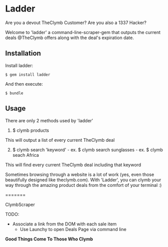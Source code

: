 # Ladder

Are you a devout TheClymb Customer?
Are you also a 1337 Hacker?

Welcome to 'ladder' a command-line-scraper-gem that outputs the current deals @TheClymb offers along with the deal's expiration date. 

## Installation


Install ladder:

    $ gem install ladder

And then execute:

    $ bundle

## Usage

There are only 2 methods used by 'ladder'

  1) $ clymb products

This will output a list of every current TheClymb deal

  2) $ clymb search 'keyword'
    - ex. $ clymb search sunglasses
    - ex. $ clymb seach Africa

This will find every current TheClymb deal including that keyword

Sometimes browsing through a website is a lot of work (yes, even those beautifully designed like theclymb.com). With 'Ladder', you can clymb your way through the amazing product deals from the comfort of your terminal :)</br>

=======

ClymbScraper

TODO: 
 - Associate a link from the DOM with each sale item
    - Use Launchy to open Deals Page via command line

<html>
 <strong>Good  Things  Come  To  Those  Who  Clymb</strong>
</html>

